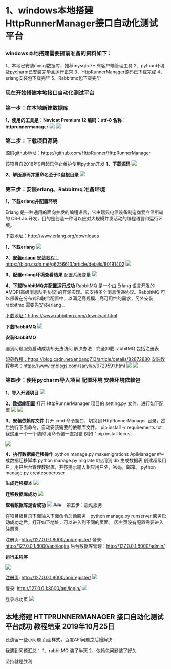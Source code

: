 # 1、windows本地搭建HttpRunnerManager接口自动化测试平台

### windows本地搭建需要提前准备的资料如下：
1、本地已安装mysql数据库，推荐mysql5.7+ 有客户端管理工具
2、python环境及pycharm已安装完毕且运行正常
3、HttpRunnerManager源码已下载完成
4、erlang安装包下载完毕
5、Rabbitmq包下载完毕


### 现在开始搭建本地接口自动化测试平台

### 第一步：在本地新建数据库

**1、使用的工具是：Navicat Premium 12 编码：utf-8 名称：httprunnermanag**er
![](/assets/新建数据库.jpg)
![](/assets/数据库新建成功.jpg)

### 第二步：下载项目源码
[源码github地址：](https://github.com/HttpRunner/HttpRunnerManager)https://github.com/HttpRunner/HttpRunnerManager

该项目自2018年9月起已停止维护使用python开发
**1、下载源码**
![](/assets/项目下载.jpg)

**2、解压源码并重命名至于D盘根目录**
![](/assets/下载解压完成.jpg)

### 第三步：安装erlang、Rabbitmq 准备环境

**1、下载erlang并配置环境**

Erlang 是一种通用的面向并发的编程语言，它由瑞典电信设备制造商爱立信所辖的 CS-Lab 开发，目的是创造一种可以应对大规模并发活动的编程语言和运行环境。

[下载地址：](http://www.erlang.org/downloads)http://www.erlang.org/downloads

**1、下载erlang**
![](/assets/下载erlang.jpg)

**2、[安装erlang](https://blog.csdn.net/g6256613/article/details/80191402)**
[安装教程：](https://blog.csdn.net/g6256613/article/details/80191402)https://blog.csdn.net/g6256613/article/details/80191402
![](/assets/配置erlang.jpg)

**3、配置erlang环境查看结果**
配置系统变量
![](/assets/配置成功.jpg)

**4、下载RabbitMQ并配置运行成功**
RabbitMQ 是一个由 Erlang 语言开发的 AMQP(高级消息队列协议)的开源实现。它支持多个消息传递协议。RabbitMQ 可以部署在分布式和联合配置中，以满足高规模、高可用性的需求，另外安装 rabbitmq 需要先安装erlang 。

[下载地址：](https://www.rabbitmq.com/download.html)https://www.rabbitmq.com/download.html

**下载RabbitMQ**
![](/assets/下载rabbitMQ.jpg)

**安装RabbitMQ**

遇到问题服务启动成功却无法访问
解决办法：完全卸载 rabbitMQ 包括注册表

[卸载教程：](https://blog.csdn.net/anbang713/article/details/82872880)https://blog.csdn.net/anbang713/article/details/82872880
[安装教程参考](https://www.cnblogs.com/saryli/p/9729591.html)：https://www.cnblogs.com/saryli/p/9729591.html
![](/assets/MQ命令.jpg)
![](/assets/rabbitmq成功.jpg)


### 第四步：使用pycharm导入项目 配置环境 安装环境依赖包

**1、导入开源项目**
![](/assets/数据库迁移成功.jpg)


**2、数据库配置**
打开 HttpRunnerManager 项目的 setting.py 文件，进行如下配置
![](/assets/数据库配置.jpg)
![](/assets/work配置.jpg)



**3、安装依赖库文件**
打开 cmd 命令窗口，切换到 HttpRunnerManager 目录，然后执行下面命令，自动安装需要的依赖库文件。 pip install -r requirements.txt 我这里一个一个装的 用命令装一直报错 例如：pip install locust

![](/assets/依赖包问题.jpg)




**4、执行数据库迁移操作**
python manage.py makemigrations ApiManager #生成数据迁移脚本
python manage.py migrate #应用到 db 生成数据表
创建超级用户，用户后台管理数据库，并按提示输入相应用户名，密码，邮箱。
python manage.py createsuperuser

**生成迁移脚本**
![](/assets/生成迁移脚本.jpg)

**迁移数据库成功**
![](/assets/数据库迁移成功.jpg)

**查看数据库是否成功**
![](/assets/数据库表迁移成功.jpg)
###　第五步：启动服务　

在项目根目录下面输入下面命令启动服务　python manage.py runserver
服务启动成功之后，打开如下地址，可以进入到不同的页面。
因主页没有配置需要进入注册页

注册页: http://127.0.0.1:8000/api/register/
登录: http://127.0.0.1:8000/api/login/
后台数据库管理：http://127.0.0.1:8000/admin/

**运行主程序**

![](/assets/运行主程序.jpg)

[注册页](http://127.0.0.1:8000/api/register/): http://127.0.0.1:8000/api/register/
![](/assets/注册页进行注册.jpg)

登录: http://127.0.0.1:8000/api/login/
![](/assets/用户登录.jpg)

登录成功页
![](/assets/主页.jpg)

## 本地搭建 HTTPRUNNERMANAGER 接口自动化测试平台成功 教程结束 2019年10月25日

还遗留一些小问题 页面样式，百度API问题之后慢解决

我遇到问题汇总：
1、rabbitMQ 装了半天
2、依赖包问题装了好久 

坚持就是胜利









